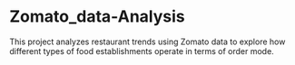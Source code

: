# Zomato_data-Analysis
This project analyzes restaurant trends using Zomato data to explore how different types of food establishments operate in terms of order mode.

